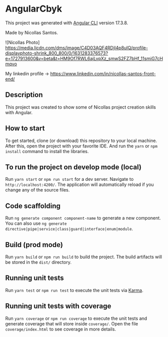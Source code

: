 # AngularCbyk

This project was generated with [Angular CLI](https://github.com/angular/angular-cli) version 17.3.8.

Made by Nicollas Santos.

![Nicollas Photo] https://media.licdn.com/dms/image/C4D03AQF4RDjI4p8uIQ/profile-displayphoto-shrink_800_800/0/1631283376573?e=1727913600&v=beta&t=HM9Of7RWL6ajLvpXz_smwS2FZ7bHf_11smiG7cHmqvo

My linkedin profile -> https://www.linkedin.com/in/nicollas-santos-front-end/

## Description

This project was created to show some of Nicollas project creation skills with Angular.

## How to start

To get started, clone (or download) this repository to your local machine.
After this, open the project with your favorite IDE. And run the `yarn` or `npm install` command to install the libraries.

## To run the project on develop mode (local)

Run `yarn start` or `npm run start` for a dev server. Navigate to `http://localhost:4200/`. The application will automatically reload if you change any of the source files.

## Code scaffolding

Run `ng generate component component-name` to generate a new component. You can also use `ng generate directive|pipe|service|class|guard|interface|enum|module`.

## Build (prod mode)

Run `yarn build` or `npm run build` to build the project. The build artifacts will be stored in the `dist/` directory.

## Running unit tests

Run `yarn test` or `npm run test` to execute the unit tests via [Karma](https://karma-runner.github.io).

## Running unit tests with coverage

Run `yarn coverage` or `npm run coverage` to execute the unit tests and generate coverage that will store inside `coverage/`. Open the file `coverage/index.html` to see coverage in more details.
